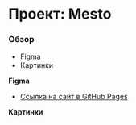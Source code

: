 # Проект: Mesto

### Обзор

* Figma
* Картинки

**Figma**

* [Ссылка на сайт в GitHub Pages](https://www.figma.com/file/2cn9N9jSkmxD84oJik7xL7/JavaScript.-Sprint-4?node-id=0%3A1)

**Картинки**


